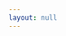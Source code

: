 ```yaml
---
layout: null
---
```


<!DOCTYPE html>
<html lang="fr">
    <head>
        <title>Your title</title>
        <meta name="viewport" content="width=device-width, initial-scale=1.0, maximum-scale=1.0, user-scalable=no"/>
    </head>
    <frameset rows="100%">
        <frame src="https://sway.office.com/s/0HDPSy3ou3NjMA4s/embed" frameborder="0" marginwidth="0" scrolling="no" noresize="noresize"/>
    </frameset>
</html>
